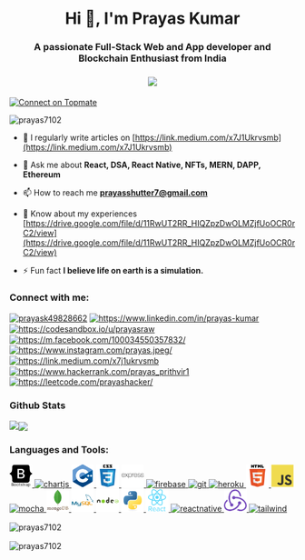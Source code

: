<h1 align="center">Hi 👋, I'm Prayas Kumar</h1>
<h3 align="center">A passionate Full-Stack Web and App developer and Blockchain Enthusiast from India</h3>
<h3 align="center"><img src="https://readme-typing-svg.herokuapp.com?center=true&vCenter=true&lines=Blockchain+%26+Web+Developer"></h3>
<a href="https://topmate.io/prayas_kumar1"><img src="https://topmate-readme-badge.onrender.com/prayas_kumar1?style=social" alt="Connect on Topmate" /></a>
<p align="left"> <img src="https://komarev.com/ghpvc/?username=prayas7102&label=Profile%20views&color=0e75b6&style=flat" alt="prayas7102" /> </p>

- 📝 I regularly write articles on [https://link.medium.com/x7J1Ukrvsmb](https://link.medium.com/x7J1Ukrvsmb)

- 💬 Ask me about **React, DSA, React Native, NFTs, MERN, DAPP, Ethereum**

- 📫 How to reach me **prayasshutter7@gmail.com**

- 📄 Know about my experiences [https://drive.google.com/file/d/11RwUT2RR_HIQZpzDwOLMZjfUoOCR0rC2/view](https://drive.google.com/file/d/11RwUT2RR_HIQZpzDwOLMZjfUoOCR0rC2/view)

- ⚡ Fun fact **I believe life on earth is a simulation.**

<h3 align="left">Connect with me:</h3>
<p align="left">
<a href="https://twitter.com/prayask49828662" target="blank"><img align="center" src="https://raw.githubusercontent.com/rahuldkjain/github-profile-readme-generator/master/src/images/icons/Social/twitter.svg" alt="prayask49828662" height="30" width="40" /></a>
<a href="https://linkedin.com/in/https://www.linkedin.com/in/prayas-kumar" target="blank"><img align="center" src="https://raw.githubusercontent.com/rahuldkjain/github-profile-readme-generator/master/src/images/icons/Social/linked-in-alt.svg" alt="https://www.linkedin.com/in/prayas-kumar" height="30" width="40" /></a>
<a href="https://codesandbox.com/https://codesandbox.io/u/prayasraw" target="blank"><img align="center" src="https://raw.githubusercontent.com/rahuldkjain/github-profile-readme-generator/master/src/images/icons/Social/codesandbox.svg" alt="https://codesandbox.io/u/prayasraw" height="30" width="40" /></a>
<a href="https://fb.com/https://m.facebook.com/100034550357832/" target="blank"><img align="center" src="https://raw.githubusercontent.com/rahuldkjain/github-profile-readme-generator/master/src/images/icons/Social/facebook.svg" alt="https://m.facebook.com/100034550357832/" height="30" width="40" /></a>
<a href="https://instagram.com/https://www.instagram.com/prayas.jpeg/" target="blank"><img align="center" src="https://raw.githubusercontent.com/rahuldkjain/github-profile-readme-generator/master/src/images/icons/Social/instagram.svg" alt="https://www.instagram.com/prayas.jpeg/" height="30" width="40" /></a>
<a href="https://medium.com/https://link.medium.com/x7j1ukrvsmb" target="blank"><img align="center" src="https://raw.githubusercontent.com/rahuldkjain/github-profile-readme-generator/master/src/images/icons/Social/medium.svg" alt="https://link.medium.com/x7j1ukrvsmb" height="30" width="40" /></a>
<a href="https://www.hackerrank.com/https://www.hackerrank.com/prayas_prithvir1" target="blank"><img align="center" src="https://raw.githubusercontent.com/rahuldkjain/github-profile-readme-generator/master/src/images/icons/Social/hackerrank.svg" alt="https://www.hackerrank.com/prayas_prithvir1" height="30" width="40" /></a>
<a href="https://www.leetcode.com/https://leetcode.com/prayashacker/" target="blank"><img align="center" src="https://raw.githubusercontent.com/rahuldkjain/github-profile-readme-generator/master/src/images/icons/Social/leet-code.svg" alt="https://leetcode.com/prayashacker/" height="30" width="40" /></a>
</p>

### Github Stats  
<img src="https://github-readme-stats.vercel.app/api?username=prayas7102&show_icons=true&count_private=true&hide_border=true" align="left" />  
  <img align="center" src="https://github-readme-stats.vercel.app/api/?username=SonuKumar81800&theme=chartreuse-dark&count_private=true&show_icons=true&line_height=40" />

<br/> 
<h3 align="left">Languages and Tools:</h3>
<p align="left"> <a href="https://getbootstrap.com" target="_blank" rel="noreferrer"> <img src="https://raw.githubusercontent.com/devicons/devicon/master/icons/bootstrap/bootstrap-plain-wordmark.svg" alt="bootstrap" width="40" height="40"/> </a> <a href="https://www.chartjs.org" target="_blank" rel="noreferrer"> <img src="https://www.chartjs.org/media/logo-title.svg" alt="chartjs" width="40" height="40"/> </a> <a href="https://www.w3schools.com/cpp/" target="_blank" rel="noreferrer"> <img src="https://raw.githubusercontent.com/devicons/devicon/master/icons/cplusplus/cplusplus-original.svg" alt="cplusplus" width="40" height="40"/> </a> <a href="https://www.w3schools.com/css/" target="_blank" rel="noreferrer"> <img src="https://raw.githubusercontent.com/devicons/devicon/master/icons/css3/css3-original-wordmark.svg" alt="css3" width="40" height="40"/> </a> <a href="https://expressjs.com" target="_blank" rel="noreferrer"> <img src="https://raw.githubusercontent.com/devicons/devicon/master/icons/express/express-original-wordmark.svg" alt="express" width="40" height="40"/> </a> <a href="https://firebase.google.com/" target="_blank" rel="noreferrer"> <img src="https://www.vectorlogo.zone/logos/firebase/firebase-icon.svg" alt="firebase" width="40" height="40"/> </a> <a href="https://git-scm.com/" target="_blank" rel="noreferrer"> <img src="https://www.vectorlogo.zone/logos/git-scm/git-scm-icon.svg" alt="git" width="40" height="40"/> </a> <a href="https://heroku.com" target="_blank" rel="noreferrer"> <img src="https://www.vectorlogo.zone/logos/heroku/heroku-icon.svg" alt="heroku" width="40" height="40"/> </a> <a href="https://www.w3.org/html/" target="_blank" rel="noreferrer"> <img src="https://raw.githubusercontent.com/devicons/devicon/master/icons/html5/html5-original-wordmark.svg" alt="html5" width="40" height="40"/> </a> <a href="https://developer.mozilla.org/en-US/docs/Web/JavaScript" target="_blank" rel="noreferrer"> <img src="https://raw.githubusercontent.com/devicons/devicon/master/icons/javascript/javascript-original.svg" alt="javascript" width="40" height="40"/> </a> <a href="https://mochajs.org" target="_blank" rel="noreferrer"> <img src="https://www.vectorlogo.zone/logos/mochajs/mochajs-icon.svg" alt="mocha" width="40" height="40"/> </a> <a href="https://www.mongodb.com/" target="_blank" rel="noreferrer"> <img src="https://raw.githubusercontent.com/devicons/devicon/master/icons/mongodb/mongodb-original-wordmark.svg" alt="mongodb" width="40" height="40"/> </a> <a href="https://www.mysql.com/" target="_blank" rel="noreferrer"> <img src="https://raw.githubusercontent.com/devicons/devicon/master/icons/mysql/mysql-original-wordmark.svg" alt="mysql" width="40" height="40"/> </a> <a href="https://nodejs.org" target="_blank" rel="noreferrer"> <img src="https://raw.githubusercontent.com/devicons/devicon/master/icons/nodejs/nodejs-original-wordmark.svg" alt="nodejs" width="40" height="40"/> </a> <a href="https://www.python.org" target="_blank" rel="noreferrer"> <img src="https://raw.githubusercontent.com/devicons/devicon/master/icons/python/python-original.svg" alt="python" width="40" height="40"/> </a> <a href="https://reactjs.org/" target="_blank" rel="noreferrer"> <img src="https://raw.githubusercontent.com/devicons/devicon/master/icons/react/react-original-wordmark.svg" alt="react" width="40" height="40"/> </a> <a href="https://reactnative.dev/" target="_blank" rel="noreferrer"> <img src="https://reactnative.dev/img/header_logo.svg" alt="reactnative" width="40" height="40"/> </a> <a href="https://redux.js.org" target="_blank" rel="noreferrer"> <img src="https://raw.githubusercontent.com/devicons/devicon/master/icons/redux/redux-original.svg" alt="redux" width="40" height="40"/> </a> <a href="https://tailwindcss.com/" target="_blank" rel="noreferrer"> <img src="https://www.vectorlogo.zone/logos/tailwindcss/tailwindcss-icon.svg" alt="tailwind" width="40" height="40"/> </a> </p>

<p><img align="center" src="https://github-readme-stats.vercel.app/api/top-langs?username=prayas7102&show_icons=true&locale=en&layout=compact" alt="prayas7102" /></p>

<p><img align="center" src="https://github-readme-streak-stats.herokuapp.com/?user=prayas7102&" alt="prayas7102" /></p>

